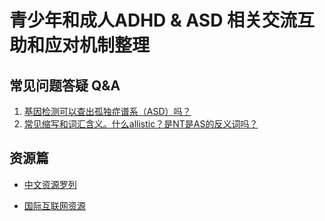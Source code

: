 青少年和成人ADHD & ASD 相关交流互助和应对机制整理
=====

## 常见问题答疑 Q&A
1. [基因检测可以查出孤独症谱系（ASD）吗？](https://github.com/inimicalself/neurodivergent_resourcesCN/blob/master/QnA_articles/ASD_QNA1.md)
2. [常见缩写和词汇含义。什么allistic？是NT是AS的反义词吗？](https://github.com/inimicalself/neurodivergent_resourcesCN/blob/master/QnA_articles/ASD_QNA2.md)

## 资源篇
* [中文资源罗列](https://github.com/inimicalself/neurodivergent_resourcesCN/blob/master/ND_resourcesCN.md)

* [国际互联网资源](https://github.com/inimicalself/neurodivergent_resourcesCN/blob/master/ND_resourcesEN.md)
